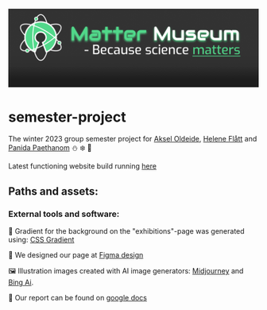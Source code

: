 ![](./Assets/Logo/logo-screenshot.png)

# semester-project
The winter 2023 group semester project for [Aksel Oldeide](https://github.com/AkselOldeide), [Helene Flått](https://github.com/Helflaa) and [Panida Paethanom](https://github.com/Panida287) ⛄ ❄️ 🎄

Latest functioning website build running [here](https://infernal-triad.netlify.app)

## Paths and assets:

### External tools and software:
 
🌈 Gradient for the background on the "exhibitions"-page was generated using: [CSS Gradient](https://cssgradient.io)

🎨 We designed our page at [Figma design](https://www.figma.com/file/Ht9SE1zJZ0vdDgJvCATdcs/CA---Science-Museum?type=design&node-id=140%3A2902&mode=design&t=LHZ69nni4sdxzVG6-1)

🖼️ Illustration images created with AI image generators:
[Midjourney](https://www.midjourney.com/home) and [Bing Ai](https://www.bing.com/create).

📄 Our report can be found on [google docs](https://docs.google.com/document/d/1x1TJLvF-RBRjc-UmvyzwQTB37a2tGcHqO2SCG1Trmd4/edit?usp=sharing)

